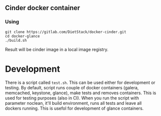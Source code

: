 ## Cinder docker container

### Using

```
git clone https://gitlab.com/DietStack/docker-cinder.git
cd docker-glance
./build.sh
```
Result will be cinder image in a local image registry.

# Development
There is a script called `test.sh`. This can be used either for development or testing. By default, script runs couple of docker containers (galera, memcached, keystone, glance), make tests and removes containers. This is used for testing purposes (also in CI).
When you run the script with parameter noclean, it'll build environment, runs all tests and leave all dockers running. This is usefol for development of glance containers.

